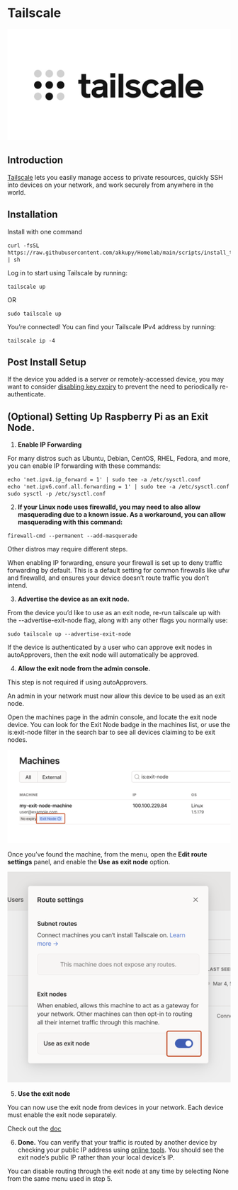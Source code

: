 # Tailscale

![](../images/Tailscale.jpg)

## Introduction

[Tailscale](https://tailscale.com/) lets you easily manage access to private resources, quickly SSH into devices on your network, and work securely from anywhere in the world.

## Installation
 
Install with one command
```
curl -fsSL https://raw.githubusercontent.com/akkupy/Homelab/main/scripts/install_tailscale.sh | sh
```

Log in to start using Tailscale by running:

```
tailscale up
```
OR

```
sudo tailscale up
```

You’re connected! You can find your Tailscale IPv4 address by running:

```
tailscale ip -4
```
## Post Install Setup

If the device you added is a server or remotely-accessed device, you may want to consider [disabling key expiry](https://tailscale.com/kb/1028/key-expiry/) to prevent the need to periodically re-authenticate.

## (Optional) Setting Up Raspberry Pi as an Exit Node.

1. **Enable IP Forwarding**

For many distros such as Ubuntu, Debian, CentOS, RHEL, Fedora, and more, you can enable IP forwarding with these commands:

```
echo 'net.ipv4.ip_forward = 1' | sudo tee -a /etc/sysctl.conf
echo 'net.ipv6.conf.all.forwarding = 1' | sudo tee -a /etc/sysctl.conf
sudo sysctl -p /etc/sysctl.conf
```

2. **If your Linux node uses firewalld, you may need to also allow masquerading due to a known issue. As a workaround, you can allow masquerading with this command:**

```
firewall-cmd --permanent --add-masquerade
```
Other distros may require different steps.

When enabling IP forwarding, ensure your firewall is set up to deny traffic forwarding by default. This is a default setting for common firewalls like ufw and firewalld, and ensures your device doesn’t route traffic you don’t intend.

3. **Advertise the device as an exit node.**

From the device you’d like to use as an exit node, re-run tailscale up with the --advertise-exit-node flag, along with any other flags you normally use:

```
sudo tailscale up --advertise-exit-node

```
If the device is authenticated by a user who can approve exit nodes in autoApprovers, then the exit node will automatically be approved.

4. **Allow the exit node from the admin console.**

This step is not required if using autoApprovers.

An admin in your network must now allow this device to be used as an exit node.

Open the machines page in the admin console, and locate the exit node device. You can look for the Exit Node badge in the machines list, or use the is:exit-node filter in the search bar to see all devices claiming to be exit nodes.

![](../images/exit-node-admin-list.png)

Once you’ve found the machine, from the menu, open the **Edit route settings** panel, and enable the **Use as exit node** option.

![](../images/exit-node-admin-toggle.png)

5. **Use the exit node**

You can now use the exit node from devices in your network. Each device must enable the exit node separately.

Check out the [doc](https://tailscale.com/kb/1103/exit-nodes/?tab=linux#step-3-use-the-exit-node)

6. **Done.**
You can verify that your traffic is routed by another device by checking your public IP address using [online tools](https://www.whatismyip.com/). You should see the exit node’s public IP rather than your local device’s IP.

You can disable routing through the exit node at any time by selecting None from the same menu used in step 5.